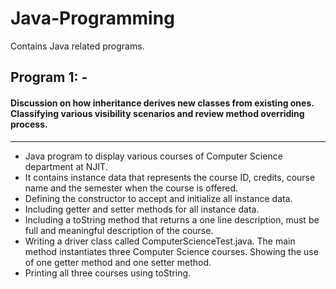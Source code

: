 # Java-Programming
Contains Java related programs.

## Program 1: -  ##

#### Discussion on how inheritance derives new classes from existing ones. Classifying various visibility scenarios and review method overriding process. ####
---------------

- Java program to display various courses of Computer Science department at NJIT. 
- It contains instance data that represents the course ID, credits, course name and the semester when the course is offered. 
- Defining the constructor to accept and initialize all instance data. 
- Including getter and setter methods for all instance data.
- Including a toString method that returns a one line description, must be full and meaningful description of the course.
- Writing a driver class called ComputerScienceTest.java. The main method instantiates three Computer Science courses. Showing the use of one getter method and one setter method.
- Printing all three courses using toString.
 


